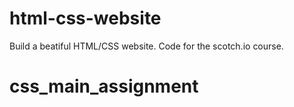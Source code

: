 # html-css-website
Build a beatiful HTML/CSS website. Code for the scotch.io course.
# css_main_assignment
